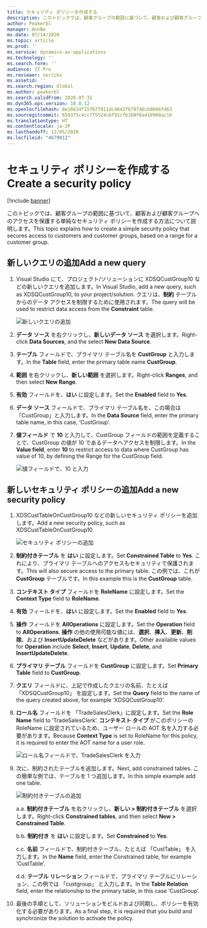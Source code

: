 ```yaml
---
title: セキュリティ ポリシーを作成する
description: このトピックでは、顧客グループの範囲に基づいて、顧客および顧客グループへのアクセスを保護する単純なセキュリティ ポリシーを作成する方法について説明します。
author: Peakerbl
manager: AnnBe
ms.date: 07/14/2020
ms.topic: article
ms.prod: ''
ms.service: dynamics-ax-applications
ms.technology: ''
ms.search.form: ''
audience: IT Pro
ms.reviewer: sericks
ms.assetid: ''
ms.search.region: Global
ms.author: peakerbl
ms.search.validFrom: 2020-07-31
ms.dyn365.ops.version: 10.0.12
ms.openlocfilehash: 8e16634f15fb77011dc4842f679746cb0046f463
ms.sourcegitcommit: 659375c4cc7f5524cbf91cf6160f6a410960ac16
ms.translationtype: HT
ms.contentlocale: ja-JP
ms.lasthandoff: 12/05/2020
ms.locfileid: "4679912"
---
```

# <a name="create-a-security-policy"></a><span data-ttu-id="9a50e-103">セキュリティ ポリシーを作成する</span><span class="sxs-lookup"><span data-stu-id="9a50e-103">Create a security policy</span></span>
[!include [banner](../includes/banner.md)]

<span data-ttu-id="9a50e-104">このトピックでは、顧客グループの範囲に基づいて、顧客および顧客グループへのアクセスを保護する単純なセキュリティ ポリシーを作成する方法について説明します。</span><span class="sxs-lookup"><span data-stu-id="9a50e-104">This topic explains how to create a simple security policy that secures access to customers and customer groups, based on a range for a customer group.</span></span>

## <a name="add-a-new-query"></a><span data-ttu-id="9a50e-105">新しいクエリの追加</span><span class="sxs-lookup"><span data-stu-id="9a50e-105">Add a new query</span></span>

1.  <span data-ttu-id="9a50e-106">Visual Studio にて、プロジェクト/ソリューションに XDSQCustGroup10 などの新しいクエリを追加します。</span><span class="sxs-lookup"><span data-stu-id="9a50e-106">In Visual Studio, add a new query, such as XDSQCustGroup10, to your project/solution.</span></span> <span data-ttu-id="9a50e-107">クエリは、**制約** テーブルからのデータ アクセスを制限するために使用されます。</span><span class="sxs-lookup"><span data-stu-id="9a50e-107">The query will be used to restrict data access from the **Constraint** table.</span></span>

    ![新しいクエリの追加](media/71c5206330564e8c2612a61a5a211dba.png)

2.  <span data-ttu-id="9a50e-109">**データ ソース** を右クリックし、**新しいデータ ソース** を選択します。</span><span class="sxs-lookup"><span data-stu-id="9a50e-109">Right-click **Data Sources**, and the select **New Data Source**.</span></span>

3.  <span data-ttu-id="9a50e-110">**テーブル** フィールドで、プライマリ テーブル名を **CustGroup** と入力します。</span><span class="sxs-lookup"><span data-stu-id="9a50e-110">In the **Table** field, enter the primary table name **CustGroup**.</span></span>

4.  <span data-ttu-id="9a50e-111">**範囲** を右クリックし、**新しい範囲** を選択します。</span><span class="sxs-lookup"><span data-stu-id="9a50e-111">Right-click **Ranges**, and then select **New Range**.</span></span>

5.  <span data-ttu-id="9a50e-112">**有効** フィールドを、**はい** に設定します。</span><span class="sxs-lookup"><span data-stu-id="9a50e-112">Set the **Enabled** field to **Yes**.</span></span>

6.  <span data-ttu-id="9a50e-113">**データ ソース** フィールドで、プライマリ テーブル名を、この場合は「CustGroup」と入力します。</span><span class="sxs-lookup"><span data-stu-id="9a50e-113">In the **Data Source** field, enter the primary table name, in this case, ‘CustGroup’.</span></span>

7.  <span data-ttu-id="9a50e-114">**値フィールド** で **10** と入力して、CustGroup フィールドの範囲を定義することで、CustGroup の値が 10 であるデータへアクセスを制限します。</span><span class="sxs-lookup"><span data-stu-id="9a50e-114">In the **Value field**, enter **10** to restrict access to data where CustGroup has value of 10, by defining the Range for the CustGroup field.</span></span>

    ![値フィールドで、10 と入力](media/c970ccc0649fcd2ee4e2b9a9819eb2fc.png)

## <a name="add-a-new-security-policy"></a><span data-ttu-id="9a50e-116">新しいセキュリティ ポリシーの追加</span><span class="sxs-lookup"><span data-stu-id="9a50e-116">Add a new security policy</span></span>

1.  <span data-ttu-id="9a50e-117">XDSCustTableOnCustGroup10 などの新しいセキュリティ ポリシーを追加します。</span><span class="sxs-lookup"><span data-stu-id="9a50e-117">Add a new security policy, such as XDSCustTableOnCustGroup10.</span></span>

    ![セキュリティ ポリシーの追加](media/118355845fa679f8f004e516f0691cff.png)

2.  <span data-ttu-id="9a50e-119">**制約付きテーブル** を **はい** に設定します。</span><span class="sxs-lookup"><span data-stu-id="9a50e-119">Set **Constrained Table** to **Yes**.</span></span> <span data-ttu-id="9a50e-120">これにより、プライマリ テーブルへのアクセスもセキュリティで保護されます。</span><span class="sxs-lookup"><span data-stu-id="9a50e-120">This will also secure access to the primary table.</span></span> <span data-ttu-id="9a50e-121">この例では、これが **CustGroup** テーブルです。</span><span class="sxs-lookup"><span data-stu-id="9a50e-121">In this example this is the **CustGroup** table.</span></span>

3.  <span data-ttu-id="9a50e-122">**コンテキスト タイプ** フィールドを **RoleName** に設定します。</span><span class="sxs-lookup"><span data-stu-id="9a50e-122">Set the **Context Type** field to **RoleName**.</span></span>

4.  <span data-ttu-id="9a50e-123">**有効** フィールドを、**はい** に設定します。</span><span class="sxs-lookup"><span data-stu-id="9a50e-123">Set the **Enabled** field to **Yes**.</span></span>

5.  <span data-ttu-id="9a50e-124">**操作** フィールドを **AllOperations** に設定します。</span><span class="sxs-lookup"><span data-stu-id="9a50e-124">Set the **Operation** field to **AllOperations**.</span></span> <span data-ttu-id="9a50e-125">**操作** の他の使用可能な値には、**選択**、**挿入**、**更新**、**削除**、および **InsertUpdateDelete** などがあります。</span><span class="sxs-lookup"><span data-stu-id="9a50e-125">Other available values for **Operation** include **Select**, **Insert**, **Update**, **Delete**, and **InsertUpdateDelete**.</span></span>

6.  <span data-ttu-id="9a50e-126">**プライマリ テーブル** フィールドを **CustGroup** に設定します。</span><span class="sxs-lookup"><span data-stu-id="9a50e-126">Set **Primary Table** field to **CustGroup**.</span></span>

7.  <span data-ttu-id="9a50e-127">**クエリ** フィールドに、上記で作成したクエリの名前、たとえば 「XDSQCustGroup10」 を設定します。</span><span class="sxs-lookup"><span data-stu-id="9a50e-127">Set the **Query** field to the name of the query created above, for example ‘XDSQCustGroup10’.</span></span>

8.  <span data-ttu-id="9a50e-128">**ロール名** フィールドを 「TradeSalesClerk」に設定します。</span><span class="sxs-lookup"><span data-stu-id="9a50e-128">Set the **Role Name** field to ‘TradeSalesClerk’.</span></span> <span data-ttu-id="9a50e-129">**コンテキスト タイプ** がこのポリシーの RoleName に設定されているため、ユーザー ロールの AOT 名を入力する必要があります。</span><span class="sxs-lookup"><span data-stu-id="9a50e-129">Because **Context Type** is set to RoleName for this policy, it is required to enter the AOT name for a user role.</span></span>

    ![ロール名フィールドで、TradeSalesClerk を入力](media/9ad07f1e403cadfc3f1a52c2433e42c7.png)

8.  <span data-ttu-id="9a50e-131">次に、制約されたテーブルを追加します。</span><span class="sxs-lookup"><span data-stu-id="9a50e-131">Next, add constrained tables.</span></span> <span data-ttu-id="9a50e-132">この簡単な例では、テーブルを 1 つ追加します。</span><span class="sxs-lookup"><span data-stu-id="9a50e-132">In this simple example add one table.</span></span>

    ![制約付きテーブルの追加](media/e366725fa084d308b7f02a89a3e6175b.png)

    <span data-ttu-id="9a50e-134">a.</span><span class="sxs-lookup"><span data-stu-id="9a50e-134">a.</span></span>  <span data-ttu-id="9a50e-135">**制約付きテーブル** を右クリックし、**新しい \> 制約付きテーブル** を選択します。</span><span class="sxs-lookup"><span data-stu-id="9a50e-135">Right-click **Constrained tables**, and then select **New \> Constrained Table**.</span></span>

    <span data-ttu-id="9a50e-136">b.</span><span class="sxs-lookup"><span data-stu-id="9a50e-136">b.</span></span>  <span data-ttu-id="9a50e-137">**制約付き** を **はい** に設定します。</span><span class="sxs-lookup"><span data-stu-id="9a50e-137">Set **Constrained** to **Yes**.</span></span>

    <span data-ttu-id="9a50e-138">c.</span><span class="sxs-lookup"><span data-stu-id="9a50e-138">c.</span></span>  <span data-ttu-id="9a50e-139">**名前** フィールドで、制約付きテーブル、たとえば 「CustTable」 を入力します。</span><span class="sxs-lookup"><span data-stu-id="9a50e-139">In the **Name** field, enter the Constrained table, for example ‘CustTable’.</span></span>

    <span data-ttu-id="9a50e-140">d.</span><span class="sxs-lookup"><span data-stu-id="9a50e-140">d.</span></span>  <span data-ttu-id="9a50e-141">**テーブル リレーション** フィールドで、プライマリ テーブルにリレーション、この例では 「custgroup」 と入力します。</span><span class="sxs-lookup"><span data-stu-id="9a50e-141">In the **Table Relation** field, enter the relationship to the primary table, in this case ‘CustGroup’.</span></span>

10.  <span data-ttu-id="9a50e-142">最後の手順として、ソリューションをビルドおよび同期し、ポリシーを有効化する必要があります。</span><span class="sxs-lookup"><span data-stu-id="9a50e-142">As a final step, it is required that you build and synchronize the solution to activate the policy.</span></span>
